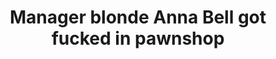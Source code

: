 ---
layout: post
title: Manager blonde Anna Bell got fucked in pawnshop
duration: '06:59'
view: 315
rate: 2
video: 'http://fantasti.cc/embed/481985/'
category: 
 - blonde
 - busty
 - curvy
 - gorgeous
 - rough
 - sextape
 - wife
tags: 
 - big-black-cock
priority: 0.9
changefreq: daily
---